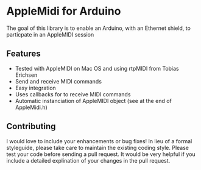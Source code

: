 # AppleMidi for Arduino

The goal of this library is to enable an Arduino, with an Ethernet shield, to particpate in an AppleMIDI session

## Features
* Tested with AppleMIDI on Mac OS and using rtpMIDI from Tobias Erichsen
* Send and receive MIDI commands
* Easy integration
* Uses callbacks for to receive MIDI commands
* Automatic instanciation of AppleMIDI object (see at the end of AppleMidi.h)

## Contributing
I would love to include your enhancements or bug fixes! In lieu of a formal styleguide, please take care to maintain the existing coding style. Please test your code before sending a pull request. It would be very helpful if you include a detailed explination of your changes in the pull request.
